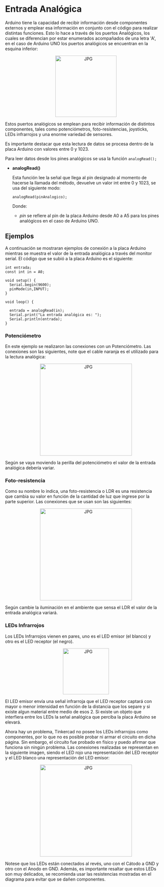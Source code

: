 # Entrada Analógica
Arduino tiene la capacidad de recibir información desde componentes externos y emplear esa información en conjunto con el código para realizar distintas funciones. Esto lo hace a través de los puertos Analógicos, los cuales se diferencian por estar enumerados acompañados de una letra 'A', en el caso de Arduino UNO los puertos analógicos se encuentran en la esquina inferior:
<div id="ArduinoA">
  <ul align="center">
    <img alt="JPG" height = "200" src="https://i.ibb.co/zssHH8Z/ard.jpg">
    </ul>
</div>
Estos puertos analógicos se emplean para recibir información de distintos componentes, tales como potenciómetros, foto-resistencias, joysticks, LEDs infrarrojos y una enorme variedad de sensores.

Es importante destacar que esta lectura de datos se procesa dentro de la placa Arduino con valores entre 0 y 1023.

Para leer datos desde los pines analógicos se usa la función `analogRead();`

* **analogRead()**

  Esta función lee la señal que llega al pin designado al momento de hacerse la llamada del método, devuelve un valor int entre 0 y 1023, se usa del siguiente modo:
  ```
  analogRead(pinAnalogico);
  ```
  Donde: 
  - *pin* se refiere al pin de la placa Arduino desde A0 a A5 para los pines analógicos en el caso de Arduino UNO.

## Ejemplos
A continuación se mostraran ejemplos de conexión a la placa Arduino mientras se muestra el valor de la entrada analógica a través del monitor serial. El código que se subió a la placa Arduino es el siguiente:
```
int entrada;
const int in = A0;

void setup() {
  Serial.begin(9600);
  pinMode(in,INPUT);
}

void loop() {
  
  entrada = analogRead(in);
  Serial.print("La entrada analógica es: ");
  Serial.println(entrada);
}
```
### Potenciómetro
En este ejemplo se realizaron las conexiones con un Potenciómetro. Las conexiones son las siguientes, note que el cable naranja es el utilizado para la lectura analógica:
<div id="PTC">
  <ul align="center">
    <img alt="JPG" height = "300" src="https://i.ibb.co/L59npSk/ptc.jpg">
    </ul>
</div>

Según se vaya moviendo la perilla del potenciómetro el valor de la entrada analógica debería variar.
### Foto-resistencia
Como su nombre lo indica, una foto-resistencia o LDR es una resistencia que cambia su valor en función de la cantidad de luz que ingrese por la parte superior. Las conexiones que se usan son las siguientes:
<div id="LDR">
  <ul align="center">
    <img alt="JPG" height = "300" src="https://i.ibb.co/TWC6NDh/ldr.jpg">
    </ul>
</div>

Según cambie la iluminación en el ambiente que sensa el LDR el valor de la entrada analógica variará.

### LEDs Infrarrojos
Los LEDs Infrarrojos vienen en pares, uno es el LED emisor (el blanco) y otro es el LED receptor (el negro).
<div id="leds_ir">
  <ul align="center">
    <img alt="JPG" height = "150" src="https://tienda.sawers.com.bo/image/cache/catalog/00653-500x500.jpg">
    </ul>
</div>
El LED emisor envía una señal infrarroja que el LED receptor captará con mayor o menor intensidad en función de la distancia que los separe y si existe algun material entre medio de esos 2. Si existe un objeto que interfiera entre los LEDs la señal analógica que perciba la placa Arduino se elevará.

Ahora hay un problema, Tinkercad no posee los LEDs infrarrojos como componentes, por lo que no es posible probar ni armar el circuito en dicha página. Sin embargo, el circuito fue probado en físico y puedo afirmar que funciona sin ningún problema. Las conexiones realizadas se representan en la siguiente imagen, siendo el LED rojo una representación del LED receptor y el LED blanco una representación del LED emisor:
<div id="leds_ir">
  <ul align="center">
    <img alt="JPG" height = "300" src="https://i.ibb.co/xq27Kkz/infr.jpg">
    </ul>
</div>
Notese que los LEDs están conectados al revés, uno con el Cátodo a GND y otro con el Anodo en GND. Además, es importante resaltar que estos LEDs son muy delicados, se recomienda usar las resistencias mostradas en el diagrama para evitar que se dañen componentes.